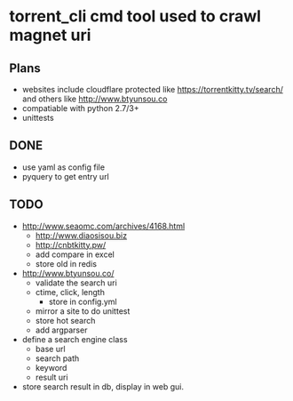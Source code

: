# torrent_cli cmd tool used to crawl magnet uri
## Plans
- websites include cloudflare protected like https://torrentkitty.tv/search/ and others like http://www.btyunsou.co 
- compatiable with python 2.7/3+
- unittests
## DONE
- use yaml as config file
- pyquery to get entry url


## TODO
* http://www.seaomc.com/archives/4168.html
    * http://www.diaosisou.biz
    * http://cnbtkitty.pw/
    * add compare in excel
    * store old in redis
* http://www.btyunsou.co/
    * validate the search uri
    * ctime, click, length
        * store in config.yml
    * mirror a site to do unittest
    * store hot search
    * add argparser
* define a search engine class
    * base url
    * search path
    * keyword
    * result uri
* store search result in db, display in web gui.
 